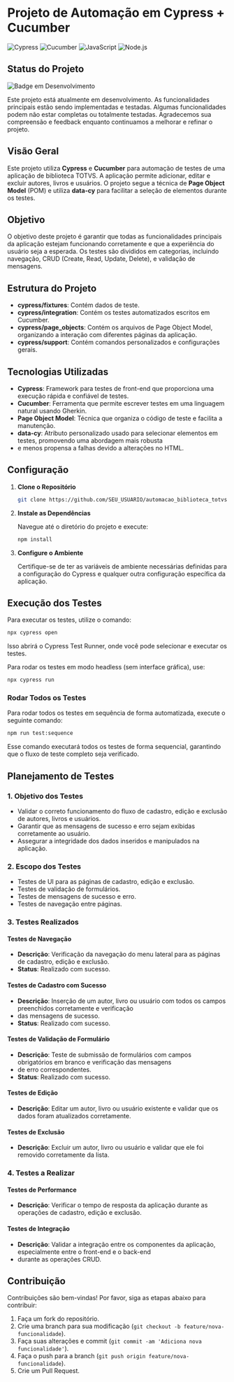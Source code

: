 # Projeto de Automação em Cypress + Cucumber

![Cypress](https://img.shields.io/badge/cypress-17202C?style=for-the-badge&logo=cypress&logoColor=white)
![Cucumber](https://img.shields.io/badge/cucumber-23D96C?style=for-the-badge&logo=cucumber&logoColor=white)
![JavaScript](https://img.shields.io/badge/javascript-323330?style=for-the-badge&logo=javascript&logoColor=F7DF1E)
![Node.js](https://img.shields.io/badge/node.js-339933?style=for-the-badge&logo=nodedotjs&logoColor=white)

## Status do Projeto

![Badge em Desenvolvimento](http://img.shields.io/static/v1?label=STATUS&message=EM%20DESENVOLVIMENTO&color=GREEN&style=for-the-badge)


Este projeto está atualmente em desenvolvimento. 
As funcionalidades principais estão sendo implementadas e testadas. 
Algumas funcionalidades podem não estar completas ou totalmente testadas. 
Agradecemos sua compreensão e feedback enquanto continuamos a melhorar e refinar o projeto.

## Visão Geral

Este projeto utiliza **Cypress** e **Cucumber** para automação de testes de uma aplicação de biblioteca TOTVS. 
A aplicação permite adicionar, editar e excluir autores, livros e usuários. O projeto segue a técnica de **Page Object Model** (POM) 
e utiliza **data-cy** para facilitar a seleção de elementos durante os testes.

## Objetivo

O objetivo deste projeto é garantir que todas as funcionalidades principais da aplicação estejam funcionando corretamente 
e que a experiência do usuário seja a esperada. Os testes são divididos em categorias, incluindo navegação, CRUD (Create, 
Read, Update, Delete), e validação de mensagens.

## Estrutura do Projeto

- **cypress/fixtures**: Contém dados de teste.
- **cypress/integration**: Contém os testes automatizados escritos em Cucumber.
- **cypress/page_objects**: Contém os arquivos de Page Object Model, organizando a interação com diferentes páginas da aplicação.
- **cypress/support**: Contém comandos personalizados e configurações gerais.

## Tecnologias Utilizadas

- **Cypress**: Framework para testes de front-end que proporciona uma execução rápida e confiável de testes.
- **Cucumber**: Ferramenta que permite escrever testes em uma linguagem natural usando Gherkin.
- **Page Object Model**: Técnica que organiza o código de teste e facilita a manutenção.
- **data-cy**: Atributo personalizado usado para selecionar elementos em testes, promovendo uma abordagem mais robusta
- e menos propensa a falhas devido a alterações no HTML.

## Configuração

1. **Clone o Repositório**

   ```bash
   git clone https://github.com/SEU_USUARIO/automacao_biblioteca_totvs.git
   ```

2. **Instale as Dependências**

   Navegue até o diretório do projeto e execute:

   ```bash
   npm install
   ```

3. **Configure o Ambiente**

   Certifique-se de ter as variáveis de ambiente necessárias definidas para a configuração do Cypress e qualquer outra configuração
   específica da aplicação.

## Execução dos Testes

Para executar os testes, utilize o comando:

```bash
npx cypress open
```

Isso abrirá o Cypress Test Runner, onde você pode selecionar e executar os testes.

Para rodar os testes em modo headless (sem interface gráfica), use:

```bash
npx cypress run
```

### Rodar Todos os Testes

Para rodar todos os testes em sequência de forma automatizada, execute o seguinte comando:

```bash
npm run test:sequence
```

Esse comando executará todos os testes de forma sequencial, garantindo que o fluxo de teste completo seja verificado.

## Planejamento de Testes

### 1. Objetivo dos Testes

- Validar o correto funcionamento do fluxo de cadastro, edição e exclusão de autores, livros e usuários.
- Garantir que as mensagens de sucesso e erro sejam exibidas corretamente ao usuário.
- Assegurar a integridade dos dados inseridos e manipulados na aplicação.

### 2. Escopo dos Testes

- Testes de UI para as páginas de cadastro, edição e exclusão.
- Testes de validação de formulários.
- Testes de mensagens de sucesso e erro.
- Testes de navegação entre páginas.

### 3. Testes Realizados

#### Testes de Navegação

- **Descrição**: Verificação da navegação do menu lateral para as páginas de cadastro, edição e exclusão.
- **Status**: Realizado com sucesso.

#### Testes de Cadastro com Sucesso

- **Descrição**: Inserção de um autor, livro ou usuário com todos os campos preenchidos corretamente e verificação
- das mensagens de sucesso.
- **Status**: Realizado com sucesso.

#### Testes de Validação de Formulário

- **Descrição**: Teste de submissão de formulários com campos obrigatórios em branco e verificação das mensagens
- de erro correspondentes.
- **Status**: Realizado com sucesso.

#### Testes de Edição

- **Descrição**: Editar um autor, livro ou usuário existente e validar que os dados foram atualizados corretamente.

#### Testes de Exclusão

- **Descrição**: Excluir um autor, livro ou usuário e validar que ele foi removido corretamente da lista.

### 4. Testes a Realizar

#### Testes de Performance

- **Descrição**: Verificar o tempo de resposta da aplicação durante as operações de cadastro, edição e exclusão.

#### Testes de Integração

- **Descrição**: Validar a integração entre os componentes da aplicação, especialmente entre o front-end e o back-end
- durante as operações CRUD.

## Contribuição

Contribuições são bem-vindas! Por favor, siga as etapas abaixo para contribuir:

1. Faça um fork do repositório.
2. Crie uma branch para sua modificação (`git checkout -b feature/nova-funcionalidade`).
3. Faça suas alterações e commit (`git commit -am 'Adiciona nova funcionalidade'`).
4. Faça o push para a branch (`git push origin feature/nova-funcionalidade`).
5. Crie um Pull Request.